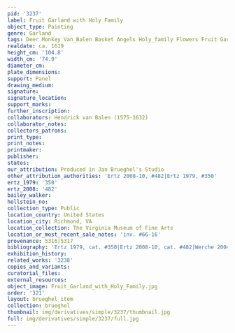 ```yaml
---
pid: '3237'
label: Fruit Garland with Holy Family
object_type: Painting
genre: Garland
tags: Deer Monkey Van_Balen Basket Angels Holy_family Flowers Fruit Garland Vegetables
realdate: ca. 1619
height_cm: '104.8'
width_cm: '74.9'
diameter_cm: 
plate_dimensions: 
support: Panel
drawing_medium: 
signature: 
signature_location: 
support_marks: 
further_inscription: 
collaborators: Hendrick van Balen (1575-1632)
collaborator_notes: 
collectors_patrons: 
print_type: 
print_notes: 
printmaker: 
publisher: 
states: 
our_attribution: Produced in Jan Brueghel's Studio
other_attribution_authorities: 'Ertz 2008-10, #482|Ertz 1979, #350'
ertz_1979: '350'
ertz_2008: '482'
bailey_walker: 
hollstein_no: 
collection_type: Public
location_country: United States
location_city: Richmond, VA
location_collection: The Virginia Museum of Fine Arts
location_or_most_recent_sale_notes: 'inv. #66-16'
provenance: 5316|5317
bibliography: 'Ertz 1979, cat. #350|Ertz 2008-10, cat. #482|Werche 2004, A.45'
exhibition_history: 
related_works: '3238'
copies_and_variants: 
curatorial_files: 
external_resources: 
object_image: Fruit_Garland_with_Holy_Family.jpg
order: '321'
layout: brueghel_item
collection: brueghel
thumbnail: img/derivatives/simple/3237/thumbnail.jpg
full: img/derivatives/simple/3237/full.jpg
---
```

